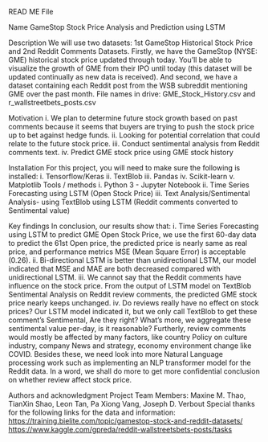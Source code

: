 READ ME File

Name
GameStop Stock Price Analysis and Prediction using LSTM

Description
We will use two datasets: 1st GameStop Historical Stock Price and 2nd Reddit Comments Datasets. Firstly, we have the GameStop (NYSE: GME) historical stock price updated through today. You’ll be able to visualize the growth of GME from their IPO until today (this dataset will be updated continually as new data is received). And second, we have a dataset containing each Reddit post from the WSB subreddit mentioning GME over the past month.
File names in drive: GME_Stock_History.csv and r_wallstreetbets_posts.csv

Motivation
i.	We plan to determine future stock growth based on past comments because it seems that buyers are trying to push the stock price up to bet against hedge funds. 
ii.	Looking for potential correlation that could relate to the future stock price. 
iii.	Conduct sentimental analysis from Reddit comments text.
iv.	Predict GME stock price using GME stock history

Installation
For this project, you will need to make sure the following is installed:
i.	Tensorflow/Keras
ii.	TextBlob
iii.	Pandas
iv.	Scikit-learn
v.	Matplotlib
Tools / methods 
i.	Python 3 - Jupyter Notebook
ii.	Time Series Forecasting using LSTM (Open Stock Price)
iii.	Text Analysis/Sentimental Analysis- using TextBlob using LSTM (Reddit comments converted to Sentimental value)

Key findings
In conclusion, our results show that:
i.	Time Series Forecasting using LSTM to predict GME Open Stock Price, we use the first 60-day data to predict the 61st Open price, the predicted price is nearly same as real price, and performance metrics MSE (Mean Square Error) is acceptable (0.26). 
ii.	Bi-directional LSTM is better than unidirectional LSTM, our model indicated that MSE and MAE are both decreased compared with unidirectional LSTM.
iii.	We cannot say that the Reddit comments have influence on the stock price. From the output of LSTM model on TextBlob Sentimental Analysis on Reddit review comments, the predicted GME stock price nearly keeps unchanged.
iv.	Do reviews really have no effect on stock prices? Our LSTM model indicated it, but we only call TextBlob to get these comment’s Sentimental, Are they right? What’s more, we aggregate these sentimental value per-day, is it reasonable? Furtherly, review comments would mostly be affected by many factors, like country Policy on culture industry, company News and strategy, economy environment change like COVID. Besides these, we need look into more Natural Language processing work such as implementing an NLP transformer model for the Reddit data. In a word, we shall do more to get more confidential conclusion on whether review affect stock price.

Authors and acknowledgment
Project Team Members: Maxine M. Thao, TianXin Shao, Leon Tan, Pa Xiong Vang, Joseph D. Verbout
Special thanks for the following links for the data and information:
https://training.bielite.com/topic/gamestop-stock-and-reddit-datasets/
https://www.kaggle.com/gpreda/reddit-wallstreetsbets-posts/tasks 


